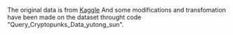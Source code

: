 The original data is from [Kaggle](https://www.kaggle.com/code/baotramduong/generate-nft-cryptopunks-with-dggan)
And some modifications and transfomation have been made on the dataset throught code "Query_Cryptopunks_Data_yutong_sun".
